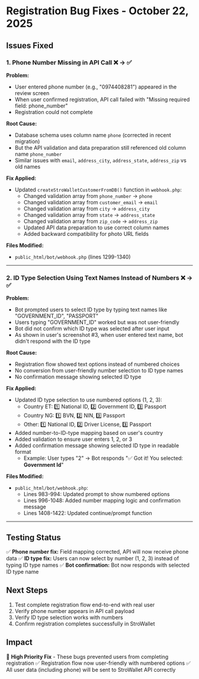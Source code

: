 # Registration Bug Fixes - October 22, 2025

## Issues Fixed

### 1. Phone Number Missing in API Call ❌ → ✅

**Problem:**
- User entered phone number (e.g., "0974408281") appeared in the review screen
- When user confirmed registration, API call failed with "Missing required field: phone_number"
- Registration could not complete

**Root Cause:**
- Database schema uses column name `phone` (corrected in recent migration)
- But the API validation and data preparation still referenced old column name `phone_number`
- Similar issues with `email`, `address_city`, `address_state`, `address_zip` vs old names

**Fix Applied:**
- Updated `createStroWalletCustomerFromDB()` function in `webhook.php`:
  - Changed validation array from `phone_number` → `phone`
  - Changed validation array from `customer_email` → `email`
  - Changed validation array from `city` → `address_city`
  - Changed validation array from `state` → `address_state`
  - Changed validation array from `zip_code` → `address_zip`
  - Updated API data preparation to use correct column names
  - Added backward compatibility for photo URL fields

**Files Modified:**
- `public_html/bot/webhook.php` (lines 1299-1340)

---

### 2. ID Type Selection Using Text Names Instead of Numbers ❌ → ✅

**Problem:**
- Bot prompted users to select ID type by typing text names like "GOVERNMENT_ID", "PASSPORT"
- Users typing "GOVERNMENT_ID" worked but was not user-friendly
- Bot did not confirm which ID type was selected after user input
- As shown in user's screenshot #3, when user entered text name, bot didn't respond with the ID type

**Root Cause:**
- Registration flow showed text options instead of numbered choices
- No conversion from user-friendly number selection to ID type names
- No confirmation message showing selected ID type

**Fix Applied:**
- Updated ID type selection to use numbered options (1, 2, 3):
  - Country ET: 1️⃣ National ID, 2️⃣ Government ID, 3️⃣ Passport
  - Country NG: 1️⃣ BVN, 2️⃣ NIN, 3️⃣ Passport
  - Other: 1️⃣ National ID, 2️⃣ Driver License, 3️⃣ Passport
- Added number-to-ID-type mapping based on user's country
- Added validation to ensure user enters 1, 2, or 3
- Added confirmation message showing selected ID type in readable format
  - Example: User types "2" → Bot responds "✅ Got it! You selected: **Government Id**"

**Files Modified:**
- `public_html/bot/webhook.php`:
  - Lines 983-994: Updated prompt to show numbered options
  - Lines 996-1048: Added number mapping logic and confirmation message
  - Lines 1408-1422: Updated continue/prompt function

---

## Testing Status

✅ **Phone number fix:** Field mapping corrected, API will now receive phone data
✅ **ID type fix:** Users can now select by number (1, 2, 3) instead of typing ID type names
✅ **Bot confirmation:** Bot now responds with selected ID type name

## Next Steps

1. Test complete registration flow end-to-end with real user
2. Verify phone number appears in API call payload
3. Verify ID type selection works with numbers
4. Confirm registration completes successfully in StroWallet

## Impact

🎯 **High Priority Fix** - These bugs prevented users from completing registration
✅ Registration flow now user-friendly with numbered options
✅ All user data (including phone) will be sent to StroWallet API correctly
